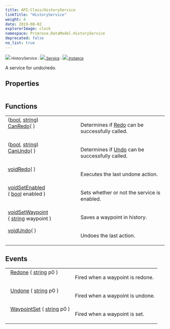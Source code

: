 ```yaml
---
title: API:Class/HistoryService
linkTitle: "HistoryService"
weight: 4
date: 2019-08-02
explorerImage: clock
namespace: Primrose.DataModel.HistoryService
deprecated: false
no_list: true
---
```

<small class="inheritance">
<span class="" href="/docs/api-reference/Class/HistoryService"><img src="/icons/silk/clock.png"/>&nbsp;HistoryService</span>&nbsp;:&nbsp;<a class="" href="/docs/api-reference/Class/Service"><img src="/icons/silk/default.png"/>&nbsp;Service</a>&nbsp;:&nbsp;<a class="" href="/docs/api-reference/Class/Instance"><img src="/icons/silk/default.png"/>&nbsp;Instance</a></small>
<p class="summary">

A service for undo/redo.

</p>
 
## Properties
 
<table class="studiohide">
<tbody>
</tbody>
</table>
 
## Functions
 
<table class="studiohide">
<tbody>
<tr class="function-row ">
<td style="vertical-align:top;white-space:normal;">
<div>
<div class="tuple"><a class="type" href="/docs/api-reference/System/ValueTuple"></a>(<a class="type" href="/docs/api-reference/System/Primitives#boolean">bool</a>, <a class="type" href="/docs/api-reference/System/string">string</a>)</div><span class="method-body" style="text-indent: -2em;"><a class="method-name  " href="CanRedo">CanRedo</a></span><span style="display: inline-block">( <span class="param" style="white-space: nowrap"></span> )</span></span></div></td>
<td style="vertical-align:top;white-space:normal;">
<p>
Determines if <a href="/docs/api-reference/Class/HistoryService/Redo" >Redo</a> can be successfully called.
</p></td>
</tr>

<tr class="function-row ">
<td style="vertical-align:top;white-space:normal;">
<div>
<div class="tuple"><a class="type" href="/docs/api-reference/System/ValueTuple"></a>(<a class="type" href="/docs/api-reference/System/Primitives#boolean">bool</a>, <a class="type" href="/docs/api-reference/System/string">string</a>)</div><span class="method-body" style="text-indent: -2em;"><a class="method-name  " href="CanUndo">CanUndo</a></span><span style="display: inline-block">( <span class="param" style="white-space: nowrap"></span> )</span></span></div></td>
<td style="vertical-align:top;white-space:normal;">
<p>
Determines if <a href="/docs/api-reference/Class/HistoryService/Undo" >Undo</a> can be successfully called.
</p></td>
</tr>

<tr class="function-row ">
<td style="vertical-align:top;white-space:normal;">
<div>
<a class="type" href="/docs/api-reference/System/void">void</a><span class="method-body" style="text-indent: -2em;"><a class="method-name  " href="Redo">Redo</a></span><span style="display: inline-block">( <span class="param" style="white-space: nowrap"></span> )</span></span></div></td>
<td style="vertical-align:top;white-space:normal;">
<p>
Executes the last undone action.
</p></td>
</tr>

<tr class="function-row ">
<td style="vertical-align:top;white-space:normal;">
<div>
<a class="type" href="/docs/api-reference/System/void">void</a><span class="method-body" style="text-indent: -2em;"><a class="method-name  " href="SetEnabled">SetEnabled</a></span><span style="display: inline-block">( <span class="param" style="white-space: nowrap"><a class="type" href="/docs/api-reference/System/Primitives#boolean">bool</a> enabled</span> )</span></span></div></td>
<td style="vertical-align:top;white-space:normal;">
<p>
Sets whether or not the service is enabled.
</p></td>
</tr>

<tr class="function-row ">
<td style="vertical-align:top;white-space:normal;">
<div>
<a class="type" href="/docs/api-reference/System/void">void</a><span class="method-body" style="text-indent: -2em;"><a class="method-name  " href="SetWaypoint">SetWaypoint</a></span><span style="display: inline-block">( <span class="param" style="white-space: nowrap"><a class="type" href="/docs/api-reference/System/string">string</a> waypoint</span> )</span></span></div></td>
<td style="vertical-align:top;white-space:normal;">
<p>
Saves a waypoint in history.
</p></td>
</tr>

<tr class="function-row ">
<td style="vertical-align:top;white-space:normal;">
<div>
<a class="type" href="/docs/api-reference/System/void">void</a><span class="method-body" style="text-indent: -2em;"><a class="method-name  " href="Undo">Undo</a></span><span style="display: inline-block">( <span class="param" style="white-space: nowrap"></span> )</span></span></div></td>
<td style="vertical-align:top;white-space:normal;">
<p>
Undoes the last action.
</p></td>
</tr>

</tbody>
</table>
 
## Events
 
<table class="studiohide">
<tbody>
<tr class="function-row ">
<td style="vertical-align:top;white-space:normal;">
<span class="event-body" style="text-indent: -2em; padding-left: 0.5em"><a class="event-name " href="Redone">Redone</a></span><span style="display: inline-block">&nbsp;( <span class="param" style="white-space: nowrap"><a class="type" href="/docs/api-reference/System/string">string</a> p0</span> )</span></span></td>
<td style="vertical-align:top;white-space:normal;">
<p>
Fired when a waypoint is redone.
</p></td>
</tr>

<tr class="function-row ">
<td style="vertical-align:top;white-space:normal;">
<span class="event-body" style="text-indent: -2em; padding-left: 0.5em"><a class="event-name " href="Undone">Undone</a></span><span style="display: inline-block">&nbsp;( <span class="param" style="white-space: nowrap"><a class="type" href="/docs/api-reference/System/string">string</a> p0</span> )</span></span></td>
<td style="vertical-align:top;white-space:normal;">
<p>
Fired when a waypoint is undone.
</p></td>
</tr>

<tr class="function-row ">
<td style="vertical-align:top;white-space:normal;">
<span class="event-body" style="text-indent: -2em; padding-left: 0.5em"><a class="event-name " href="WaypointSet">WaypointSet</a></span><span style="display: inline-block">&nbsp;( <span class="param" style="white-space: nowrap"><a class="type" href="/docs/api-reference/System/string">string</a> p0</span> )</span></span></td>
<td style="vertical-align:top;white-space:normal;">
<p>
Fired when a waypoint is set.
</p></td>
</tr>

</tbody>
</table>
<b>
</b>
<div class="inheritors">
<ul class="root">
</ul>
</div>
